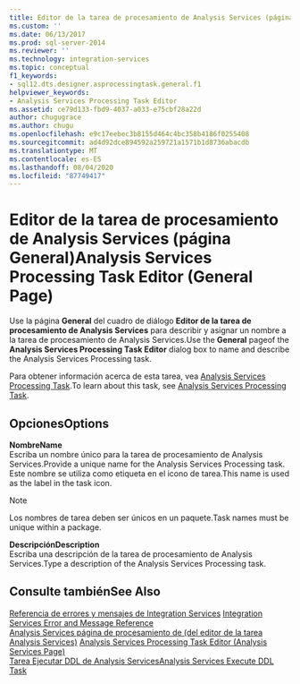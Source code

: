 ```yaml
---
title: Editor de la tarea de procesamiento de Analysis Services (página general) | Microsoft Docs
ms.custom: ''
ms.date: 06/13/2017
ms.prod: sql-server-2014
ms.reviewer: ''
ms.technology: integration-services
ms.topic: conceptual
f1_keywords:
- sql12.dts.designer.asprocessingtask.general.f1
helpviewer_keywords:
- Analysis Services Processing Task Editor
ms.assetid: ce79d133-fbd9-4037-a033-e75cbf28a22d
author: chugugrace
ms.author: chugu
ms.openlocfilehash: e9c17eebec3b8155d464c4bc358b4186f0255408
ms.sourcegitcommit: ad4d92dce894592a259721a1571b1d8736abacdb
ms.translationtype: MT
ms.contentlocale: es-ES
ms.lasthandoff: 08/04/2020
ms.locfileid: "87749417"
---
```

# <a name="analysis-services-processing-task-editor-general-page"></a><span data-ttu-id="de561-102">Editor de la tarea de procesamiento de Analysis Services (página General)</span><span class="sxs-lookup"><span data-stu-id="de561-102">Analysis Services Processing Task Editor (General Page)</span></span>
  <span data-ttu-id="de561-103">Use la página **General** del cuadro de diálogo **Editor de la tarea de procesamiento de Analysis Services** para describir y asignar un nombre a la tarea de procesamiento de Analysis Services.</span><span class="sxs-lookup"><span data-stu-id="de561-103">Use the **General** pageof the **Analysis Services Processing Task Editor** dialog box to name and describe the Analysis Services Processing task.</span></span>  
  
 <span data-ttu-id="de561-104">Para obtener información acerca de esta tarea, vea [Analysis Services Processing Task](control-flow/analysis-services-processing-task.md).</span><span class="sxs-lookup"><span data-stu-id="de561-104">To learn about this task, see [Analysis Services Processing Task](control-flow/analysis-services-processing-task.md).</span></span>  
  
## <a name="options"></a><span data-ttu-id="de561-105">Opciones</span><span class="sxs-lookup"><span data-stu-id="de561-105">Options</span></span>  
 <span data-ttu-id="de561-106">**Nombre**</span><span class="sxs-lookup"><span data-stu-id="de561-106">**Name**</span></span>  
 <span data-ttu-id="de561-107">Escriba un nombre único para la tarea de procesamiento de Analysis Services.</span><span class="sxs-lookup"><span data-stu-id="de561-107">Provide a unique name for the Analysis Services Processing task.</span></span> <span data-ttu-id="de561-108">Este nombre se utiliza como etiqueta en el icono de tarea.</span><span class="sxs-lookup"><span data-stu-id="de561-108">This name is used as the label in the task icon.</span></span>  
  
> [!NOTE]  
>  <span data-ttu-id="de561-109">Los nombres de tarea deben ser únicos en un paquete.</span><span class="sxs-lookup"><span data-stu-id="de561-109">Task names must be unique within a package.</span></span>  
  
 <span data-ttu-id="de561-110">**Descripción**</span><span class="sxs-lookup"><span data-stu-id="de561-110">**Description**</span></span>  
 <span data-ttu-id="de561-111">Escriba una descripción de la tarea de procesamiento de Analysis Services.</span><span class="sxs-lookup"><span data-stu-id="de561-111">Type a description of the Analysis Services Processing task.</span></span>  
  
## <a name="see-also"></a><span data-ttu-id="de561-112">Consulte también</span><span class="sxs-lookup"><span data-stu-id="de561-112">See Also</span></span>  
 <span data-ttu-id="de561-113">[Referencia de errores y mensajes de Integration Services](../../2014/integration-services/integration-services-error-and-message-reference.md) </span><span class="sxs-lookup"><span data-stu-id="de561-113">[Integration Services Error and Message Reference](../../2014/integration-services/integration-services-error-and-message-reference.md) </span></span>  
 <span data-ttu-id="de561-114">[Analysis Services página de procesamiento de &#40;del editor de la tarea Analysis Services&#41;](../../2014/integration-services/analysis-services-processing-task-editor-analysis-services-page.md) </span><span class="sxs-lookup"><span data-stu-id="de561-114">[Analysis Services Processing Task Editor &#40;Analysis Services Page&#41;](../../2014/integration-services/analysis-services-processing-task-editor-analysis-services-page.md) </span></span>  
 [<span data-ttu-id="de561-115">Tarea Ejecutar DDL de Analysis Services</span><span class="sxs-lookup"><span data-stu-id="de561-115">Analysis Services Execute DDL Task</span></span>](control-flow/analysis-services-execute-ddl-task.md)  
  
  
